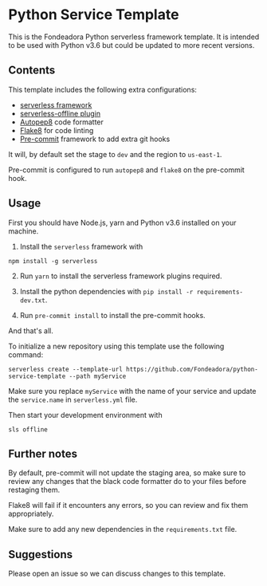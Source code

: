 # Python Service Template

This is the Fondeadora Python serverless framework template.
It is intended to be used with Python v3.6 but could be updated to more recent versions.

## Contents

This template includes the following extra configurations:

- [serverless framework][1]
- [serverless-offline plugin][2]
- [Autopep8][3] code formatter
- [Flake8][4] for code linting
- [Pre-commit][5] framework to add extra git hooks

It will, by default set the stage to `dev` and the region to `us-east-1`.

Pre-commit is configured to run `autopep8` and `flake8` on the pre-commit hook.

## Usage

First you should have Node.js, yarn and Python v3.6 installed on your machine.

1. Install the `serverless` framework with 

```npm install -g serverless```

2. Run `yarn` to install the serverless framework plugins required.

3. Install the python dependencies with `pip install -r requirements-dev.txt`.

4. Run `pre-commit install` to install the pre-commit hooks.

And that's all.

To initialize a new repository using this template use the following command:

`serverless create --template-url https://github.com/Fondeadora/python-service-template --path myService`

Make sure you replace `myService` with the name of your service and update the `service.name` in `serverless.yml` file.

Then start your development environment with

`sls offline`

## Further notes

By default, pre-commit will not update the staging area, so make sure to review any changes that the black code formatter do to your files before restaging them.

Flake8 will fail if it encounters any errors, so you can review and fix them appropriately.

Make sure to add any new dependencies in the `requirements.txt` file.

## Suggestions

Please open an issue so we can discuss changes to this template.

[1]: https://serverless.com/
[2]: https://github.com/dherault/serverless-offline
[3]: https://black.readthedocs.io/en/stable/
[4]: http://flake8.pycqa.org/en/latest/
[5]: https://pre-commit.com/
